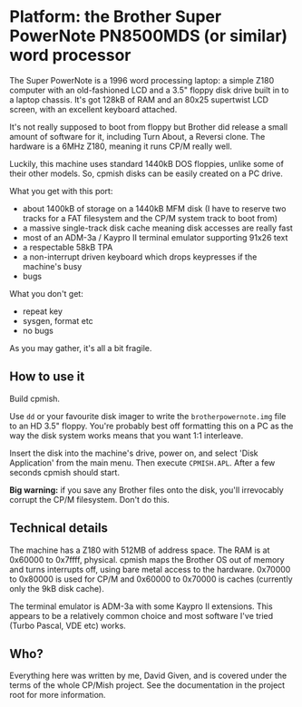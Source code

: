 Platform: the Brother Super PowerNote PN8500MDS (or similar) word processor
===========================================================================

The Super PowerNote is a 1996 word processing laptop: a simple Z180 computer
with an old-fashioned LCD and a 3.5" floppy disk drive built in to a laptop
chassis. It's got 128kB of RAM and an 80x25 supertwist LCD screen, with an
excellent keyboard attached.

It's not really supposed to boot from floppy but Brother did release a small
amount of software for it, including Turn About, a Reversi clone. The hardware
is a 6MHz Z180, meaning it runs CP/M really well.

Luckily, this machine uses standard 1440kB DOS floppies, unlike some of their
other models.  So, cpmish disks can be easily created on a PC drive.

What you get with this port:

- about 1400kB of storage on a 1440kB MFM disk (I have to reserve two tracks for
  a FAT filesystem and the CP/M system track to boot from)
- a massive single-track disk cache meaning disk accesses are really fast
- most of an ADM-3a / Kaypro II terminal emulator supporting 91x26 text
- a respectable 58kB TPA
- a non-interrupt driven keyboard which drops keypresses if the machine's busy
- bugs

What you don't get:

- repeat key
- sysgen, format etc
- no bugs

As you may gather, it's all a bit fragile.


How to use it
-------------

Build cpmish.

Use `dd` or your favourite disk imager to write the `brotherpowernote.img` file
to an HD 3.5" floppy. You're probably best off formatting this on a PC as the
way the disk system works means that you want 1:1 interleave.

Insert the disk into the machine's drive, power on, and select 'Disk Application'
from the main menu. Then execute `CPMISH.APL`. After a few seconds cpmish should
start.

**Big warning:** if you save any Brother files onto the disk, you'll
irrevocably corrupt the CP/M filesystem. Don't do this.


Technical details
-----------------

The machine has a Z180 with 512MB of address space. The RAM is at 0x60000 to
0x7ffff, physical. cpmish maps the Brother OS out of memory and turns interrupts
off, using bare metal access to the hardware. 0x70000 to 0x80000 is used for
CP/M and 0x60000 to 0x70000 is caches (currently only the 9kB disk cache).

The terminal emulator is ADM-3a with some Kaypro II extensions.  This appears to
be a relatively common choice and most software I've tried (Turbo Pascal, VDE
etc) works.


Who?
----

Everything here was written by me, David Given, and is covered under the
terms of the whole CP/Mish project. See the documentation in the project root
for more information.

